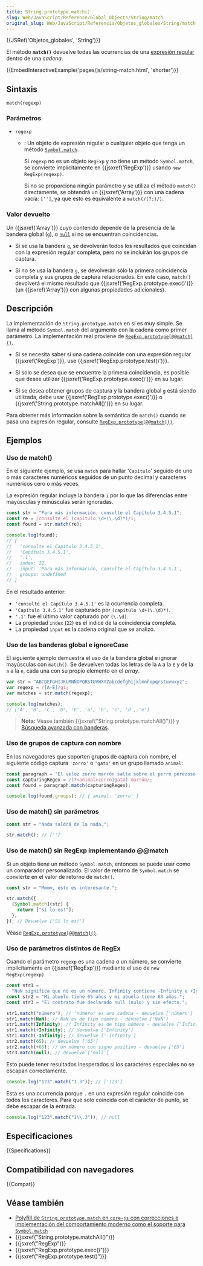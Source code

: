 ```yaml
---
title: String.prototype.match()
slug: Web/JavaScript/Reference/Global_Objects/String/match
original_slug: Web/JavaScript/Referencia/Objetos_globales/String/match
---
```


{{JSRef('Objetos_globales', 'String')}}

El método **`match()`** devuelve todas las ocurrencias de una [expresión regular](/es/docs/Web/JavaScript/Guide/Regular_Expressions) dentro de una _cadena_.

{{EmbedInteractiveExample('pages/js/string-match.html', 'shorter')}}

## Sintaxis

```js-nolint
match(regexp)
```

### Parámetros

- `regexp`

  - : Un objeto de expresión regular o cualquier objeto que tenga un método [`Symbol.match`](/es/docs/Web/JavaScript/Reference/Global_Objects/Symbol/match).

    Si `regexp` no es un objeto `RegExp` y no tiene un método `Symbol.match`, se convierte implícitamente en {{jsxref('RegExp')}} usando `new RegExp(regexp)`.

    Si no se proporciona ningún parámetro y se utiliza el método `match()` directamente, se obtendrá un {{jsxref('Array')}} con una cadena vacía: `['']`, ya que esto es equivalente a `match(/(?:)/)`.

### Valor devuelto

Un {{jsxref('Array')}} cuyo contenido depende de la presencia de la bandera global (`g`), o [`null`](/es/docs/Web/JavaScript/Reference/Operators/null) si no se encuentran coincidencias.

- Si se usa la bandera `g`, se devolverán todos los resultados que coincidan con la expresión regular completa, pero no se incluirán los grupos de captura.

- Si no se usa la bandera `g`, se devolverán sólo la primera coincidencia completa y sus grupos de captura relacionados. En este caso, `match()` devolverá el mismo resultado que {{jsxref('RegExp.prototype.exec()')}} (un {{jsxref('Array')}} con algunas propiedades adicionales).

## Descripción

La implementación de `String.prototype.match` en sí es muy simple. Se llama al método `Symbol.match` del argumento con la cadena como primer parámetro. La implementación real proviene de [`RegExp.prototype[@@match]()`](/es/docs/Web/JavaScript/Reference/Global_Objects/RegExp/@@match).

- Si se necesita saber si una cadena coincide con una expresión regular {{jsxref('RegExp')}}, use {{jsxref('RegExp.prototype.test()')}}.

- Si solo se desea que se encuentre la primera coincidencia, es posible que desee utilizar {{jsxref('RegExp.prototype.exec()')}} en su lugar.

- Si se desea obtener grupos de captura y la bandera global `g` está siendo utilizada, debe usar {{jsxref('RegExp.prototype.exec()')}} o {{jsxref('String.prototype.matchAll()')}} en su lugar.

Para obtener más información sobre la semántica de `match()` cuando se pasa una expresión regular, consulte [`RegExp.prototype[@@match]()`](/es/docs/Web/JavaScript/Reference/Global_Objects/RegExp/@@match).

## Ejemplos

### Uso de match()

En el siguiente ejemplo, se usa `match` para hallar '`Capítulo`' seguido de uno o más caracteres numéricos seguidos de un punto decimal y caracteres numéricos cero o más veces.

La expresión regular incluye la bandera `i` por lo que las diferencias entre mayúsculas y minúsculas serán ignoradas.

```js
const str = "Para más información, consulte el Capítulo 3.4.5.1";
const re = /consulte el (capítulo \d+(\.\d)*)/i;
const found = str.match(re);

console.log(found);
// [
//   'consulte el Capítulo 3.4.5.1',
//   'Capítulo 3.4.5.1',
//   '.1',
//   index: 22,
//   input: 'Para más información, consulte el Capítulo 3.4.5.1',
//   groups: undefined
// ]
```

En el resultado anterior:

- `'consulte el Capítulo 3.4.5.1'` es la ocurrencia completa.
- `'Capítulo 3.4.5.1'` fue capturado por `(capítulo \d+(\.\d)*)`.
- `'.1'` fue el último valor capturado por `(\.\d)`.
- La propiedad `index` (`22`) es el índice de la coincidencia completa.
- La propiedad `input` es la cadena original que se analizó.

### Uso de las banderas global e ignoreCase

El siguiente ejemplo demuestra el uso de la bandera global e ignorar mayúsculas con `match()`. Se devuelven todas las letras de la `A` a la `E` y de la `a` a la `e`, cada una con su propio elemento en el _array_.

```js
var str = "ABCDEFGHIJKLMNÑOPQRSTUVWXYZabcdefghijklmnñopqrstuvwxyz";
var regexp = /[A-E]/gi;
var matches = str.match(regexp);

console.log(matches);
// ['A', 'B', 'C', 'D', 'E', 'a', 'b', 'c', 'd', 'e']
```

> **Nota:** Véase también {{jsxref("String.prototype.matchAll()")}} y [Búsqueda avanzada con banderas](/es/docs/Web/JavaScript/Guide/Regular_Expressions#búsqueda_avanzada_con_banderas).

### Uso de grupos de captura con nombre

En los navegadores que soporten grupos de captura con nombre, el siguiente código captura `'zorro'` o `'gato'` en un grupo llamado `animal`:

```js
const paragraph = "El veloz zorro marrón salta sobre el perro perezoso. Ladró.";
const capturingRegex = /(?<animal>zorro|gato) marrón/;
const found = paragraph.match(capturingRegex);

console.log(found.groups); // { animal: 'zorro' }
```

### Uso de match() sin parámetros

```js
const str = "Nada saldrá de la nada.";

str.match(); // ['']
```

### Uso de match() sin RegExp implementando @@match

Si un objeto tiene un método `Symbol.match`, entonces se puede usar como un comparador personalizado. El valor de retorno de `Symbol.match` se convierte en el valor de retorno de `match()`.

```js
const str = "Mmmm, esto es interesante.";

str.match({
  [Symbol.match](str) {
    return ["Sí lo es!"];
  },
}); // Devuelve ['Sí lo es!']
```

Véase [`RegExp.prototype[@@match]()`](/es/docs/Web/JavaScript/Reference/Global_Objects/RegExp/@@match).

### Uso de parámetros distintos de RegEx

Cuando el parámetro `regexp` es una cadena o un número, se convierte implícitamente en {{jsxref('RegExp')}} mediante el uso de `new RegExp(regexp)`.

```js
const str1 =
  "NaN significa que no es un número. Infinity contiene -Infinity e +Infinity en JavaScript.";
const str2 = "Mi abuelo tiene 65 años y mi abuela tiene 63 años.";
const str3 = "El contrato fue declarado null (nulo) y sin efecto.";

str1.match("número"); // 'número' es una cadena - devuelve ['número']
str1.match(NaN); // NaN es de tipo número - devuelve ['NaN']
str1.match(Infinity); // Infinity es de tipo número - devuelve ['Infinity']
str1.match(+Infinity); // devuelve ['Infinity']
str1.match(-Infinity); // devuelve ['-Infinity']
str2.match(65); // devuelve ['65']
str2.match(+65); // un número con signo positivo - devuelve ['65']
str3.match(null); // devuelve ['null']
```

Esto puede tener resultados inesperados si los caracteres especiales no se escapan correctamente.

```js
console.log("123".match("1.3")); // ['123']
```

Esta es una ocurrencia porque `.` en una expresión regular coincide con todos los caracteres. Para que solo coincida con el carácter de punto, se debe escapar de la entrada.

```js
console.log("123".match("1\\.3")); // null
```

## Especificaciones

{{Specifications}}

## Compatibilidad con navegadores

{{Compat}}

## Véase también

- [Polyfill de `String.prototype.match` en `core-js` con correcciones e implementación del comportamiento moderno como el soporte para `Symbol.match`](https://github.com/zloirock/core-js#ecmascript-string-and-regexp)
- {{jsxref("String.prototype.matchAll()")}}
- {{jsxref("RegExp")}}
- {{jsxref("RegExp.prototype.exec()")}}
- {{jsxref("RegExp.prototype.test()")}}
